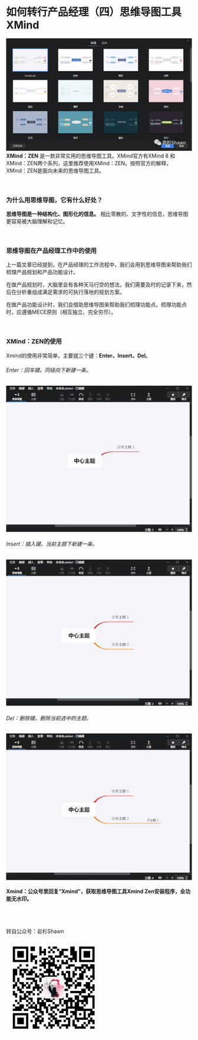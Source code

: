 # 如何转行产品经理（四）思维导图工具 XMind
![XMIND](https://raw.githubusercontent.com/YSshawn/PM-10days/master/pic/XMIND.png)
**XMind：ZEN**
是一款非常实用的思维导图工具。XMind官方有XMind 8 和XMind：ZEN两个系列，这里推荐使用XMind：ZEN。按照官方的解释，XMind：ZEN是面向未来的思维导图工具。
<br/>
<br/>
<br/>

### 为什么用思维导图，它有什么好处？

**思维导图是一种结构化、图形化的信息。**
相比零散的、文字性的信息，思维导图更容易被大脑理解和记忆。
<br/>
<br/>
<br/>

### 思维导图在产品经理工作中的使用

上一篇文章已经提到，在产品经理的工作流程中，我们会用到思维导图来帮助我们梳理产品规划和产品功能设计。

在做产品规划时，大脑里会有各种天马行空的想法，我们需要及时的记录下来，然后在分析重组成满足需求的可执行落地的规划方案。

在做产品功能设计时，我们会借助思维导图来帮助我们梳理功能点。梳理功能点时，应遵循MECE原则（相互独立、完全穷尽）。
<br/>
<br/>
<br/>

### XMind：ZEN的使用

Xmind的使用非常简单，主要就三个键：**Enter、Insert、Del**。
<br/>
###### Enter：回车键。同级向下新建一条。
![回车新建](https://raw.githubusercontent.com/YSshawn/PM-10days/master/pic/01.gif)
<br/>
###### Insert：插入键。当前主题下新建一条。
![插入新建](https://raw.githubusercontent.com/YSshawn/PM-10days/master/pic/02.gif)
<br/>
###### Del：删除键。删除当前选中的主题。
![回车新建](https://raw.githubusercontent.com/YSshawn/PM-10days/master/pic/03.gif)
<br/>
<br/>
**Xmind：公众号里回复“Xmind”，获取思维导图工具Xmind Zen安装程序，全功能无水印。**
<br/>
<br/>
<br/>
<br/>
<br/>
转自公众号：岩杉Shawn

![二维码](https://raw.githubusercontent.com/YSshawn/PM-10days/master/pic/2980541-065cc3b5b0ab390b.jpg)
